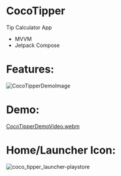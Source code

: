# CocoTipper
Tip Calculator App
- MVVM
- Jetpack Compose

# Features:

![CocoTipperDemoImage](https://github.com/ianttta/CocoTipper/assets/135581442/0c318a54-18d0-4ccc-9e97-1298e9863ba9)

# Demo:
[CocoTipperDemoVideo.webm](https://github.com/ianttta/CocoTipper/assets/135581442/5a475e4e-eed6-43a3-8ec0-582db324d318)

# Home/Launcher Icon:
![coco_tipper_launcher-playstore](https://github.com/ianttta/CocoTipper/assets/135581442/9fea5620-7dcf-45f4-a616-a8193bf0a30d)
